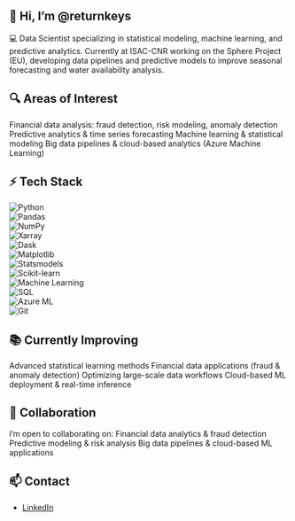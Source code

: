 ## 👋 Hi, I’m @returnkeys

💻 Data Scientist specializing in statistical modeling, machine learning, and predictive analytics.
Currently at ISAC-CNR working on the Sphere Project (EU), developing data pipelines and predictive models to improve seasonal forecasting and water availability analysis.

## 🔍 Areas of Interest

Financial data analysis: fraud detection, risk modeling, anomaly detection
Predictive analytics & time series forecasting
Machine learning & statistical modeling
Big data pipelines & cloud-based analytics (Azure Machine Learning)

## ⚡ Tech Stack  

![Python](https://img.shields.io/badge/Python-3776AB?logo=python&logoColor=white)  
![Pandas](https://img.shields.io/badge/Pandas-150458?logo=pandas&logoColor=white)  
![NumPy](https://img.shields.io/badge/NumPy-013243?logo=numpy&logoColor=white)  
![Xarray](https://img.shields.io/badge/Xarray-003B57?logo=python&logoColor=white)  
![Dask](https://img.shields.io/badge/Dask-FF6F00?logo=dask&logoColor=white)  
![Matplotlib](https://img.shields.io/badge/Matplotlib-003B57?logo=plotly&logoColor=white)  
![Statsmodels](https://img.shields.io/badge/Statsmodels-003B57?logo=python&logoColor=white)  
![Scikit-learn](https://img.shields.io/badge/Scikit--Learn-F7931E?logo=scikitlearn&logoColor=white)  
![Machine Learning](https://img.shields.io/badge/Machine%20Learning-102230?logo=tensorflow&logoColor=white)  
![SQL](https://img.shields.io/badge/SQL-4479A1?logo=postgresql&logoColor=white)  
![Azure ML](https://img.shields.io/badge/Azure%20ML-0078D4?logo=microsoftazure&logoColor=white)  
![Git](https://img.shields.io/badge/Git-F05032?logo=git&logoColor=white)  

## 📚 Currently Improving

Advanced statistical learning methods
Financial data applications (fraud & anomaly detection)
Optimizing large-scale data workflows
Cloud-based ML deployment & real-time inference

## 🤝 Collaboration

I’m open to collaborating on:
Financial data analytics & fraud detection
Predictive modeling & risk analysis
Big data pipelines & cloud-based ML applications

## 📫 Contact  
- [LinkedIn](https://www.linkedin.com/in/esmaeil-pourjavad-091b861b3)  


